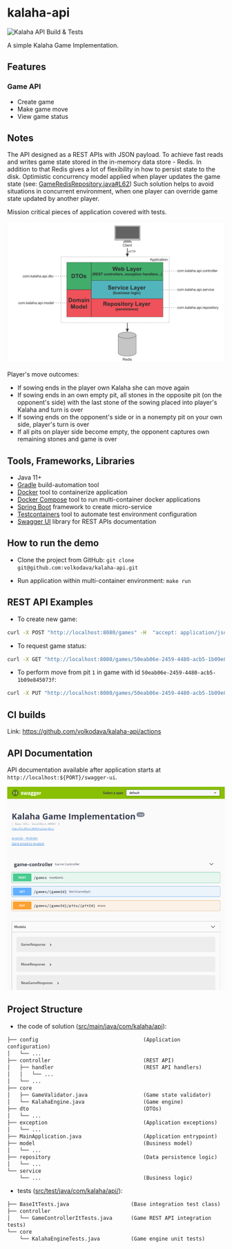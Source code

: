 # kalaha-api

![Kalaha API Build & Tests](https://github.com/volkodava/kalaha-api/workflows/Kalaha%20API%20Build%20&%20Tests/badge.svg?branch=master)

A simple Kalaha Game Implementation.

## Features

### Game API 

- Create game
- Make game move
- View game status

## Notes

The API designed as a REST APIs with JSON payload. 
To achieve fast reads and writes game state stored in the in-memory data store - Redis. 
In addition to that Redis gives a lot of flexibility in how to persist state to the disk.
Optimistic concurrency model applied when player updates the game state (see: [GameRedisRepository.java#L62](./src/main/java/com/kalaha/api/repository/GameRedisRepository.java#L62))
Such solution helps to avoid situations in concurrent environment, when one player can override game state updated by another player.

Mission critical pieces of application covered with tests.

<img src="./docs/image/solution-overview.png" alt="">

Player's move outcomes:
- If sowing ends in the player own Kalaha she can move again
- If sowing ends in an own empty pit, all stones in the opposite pit (on the opponent's side) 
with the last stone of the sowing placed into player's Kalaha and turn is over
- If sowing ends on the opponent's side or in a nonempty pit on your own side, player's turn is over
- If all pits on player side become empty, the opponent captures own remaining stones and game is over

## Tools, Frameworks, Libraries

- Java 11+
- [Gradle](https://gradle.org/) build-automation tool
- [Docker](https://docs.docker.com/get-docker/) tool to containerize application
- [Docker Compose](https://docs.docker.com/compose/) tool to run multi-container docker applications
- [Spring Boot](https://spring.io/projects/spring-boot) framework to create micro-service
- [Testcontainers](https://www.testcontainers.org/) tool to automate test environment configuration
- [Swagger UI](https://swagger.io/tools/swagger-ui/) library for REST APIs documentation

## How to run the demo

- Clone the project from GitHub: `git clone git@github.com:volkodava/kalaha-api.git`

- Run application within multi-container environment: `make run`

## REST API Examples

- To create new game:

```bash
curl -X POST "http://localhost:8080/games" -H  "accept: application/json"
```

- To request game status:

```bash
curl -X GET "http://localhost:8080/games/50eab06e-2459-4480-acb5-1b09e845073f" -H  "accept: application/json"
```

- To perform move from pit `1` in game with id `50eab06e-2459-4480-acb5-1b09e845073f`:

```bash
curl -X PUT "http://localhost:8080/games/50eab06e-2459-4480-acb5-1b09e845073f/pits/1" -H  "accept: application/json"
```

## CI builds

Link: https://github.com/volkodava/kalaha-api/actions

## API Documentation

API documentation available after application starts at `http://localhost:${PORT}/swagger-ui`.

<img src="./docs/image/solution-swagger.png" alt="">

## Project Structure

- the code of solution ([src/main/java/com/kalaha/api](./src/main/java/com/kalaha/api)):
```
├── config                                  (Application configuration)
│   └── ...
├── controller                              (REST API)
│   ├── handler                             (REST API handlers)
│   │   └── ...
│   └── ...
├── core
│   ├── GameValidator.java                  (Game state validator)
│   └── KalahaEngine.java                   (Game engine)
├── dto                                     (DTOs)
│   └── ...
├── exception                               (Application exceptions)
│   └── ...
├── MainApplication.java                    (Application entrypoint)
├── model                                   (Business model)
│   └── ...
├── repository                              (Data persistence logic)
│   └── ...
└── service
    └── ...                                 (Business logic)
```

- tests ([src/test/java/com/kalaha/api/](./src/test/java/com/kalaha/api/)):
```
├── BaseItTests.java                    (Base integration test class)
├── controller
│   └── GameControllerItTests.java      (Game REST API integration tests)
└── core
    └── KalahaEngineTests.java          (Game engine unit tests)
```
